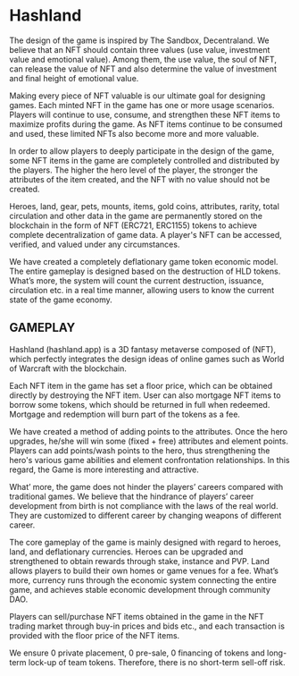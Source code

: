 # Hashland
The design of the game is inspired by The Sandbox, Decentraland. We believe that an NFT should contain three values (use value, investment value and emotional value). Among them, the use value, the soul of NFT, can release the value of NFT and also determine the value of investment and final height of emotional value.

Making every piece of NFT valuable is our ultimate goal for designing games. Each minted NFT in the game has one or more usage scenarios. Players will continue to use, consume, and strengthen these NFT items to maximize profits during the game. As NFT items continue to be consumed and used, these limited NFTs also become more and more valuable.

In order to allow players to deeply participate in the design of the game, some NFT items in the game are completely controlled and distributed by the players. The higher the hero level of the player, the stronger the attributes of the item created, and the NFT with no value should not be created.

Heroes, land, gear, pets, mounts, items, gold coins, attributes, rarity, total circulation and other data in the game are permanently stored on the blockchain in the form of NFT (ERC721, ERC1155) tokens to achieve complete decentralization of game data. A player's NFT can be accessed, verified, and valued under any circumstances.

We have created a completely deflationary game token economic model. The entire gameplay is designed based on the destruction of HLD tokens. What’s more, the system will count the current destruction, issuance, circulation etc. in a real time manner, allowing users to know the current state of the game economy. 

## GAMEPLAY

Hashland (hashland.app) is a 3D fantasy metaverse composed of (NFT), which perfectly integrates the design ideas of online games such as World of Warcraft with the blockchain.

Each NFT item in the game has set a floor price, which can be obtained directly by destroying the NFT item. User can also mortgage NFT items to borrow some tokens, which should be returned in full when redeemed. Mortgage and redemption will burn part of the tokens as a fee.

We have created a method of adding points to the attributes. Once the hero upgrades, he/she will win some (fixed + free) attributes and element points. Players can add points/wash points to the hero, thus strengthening the hero's various game abilities and element confrontation relationships. In this regard, the Game is more interesting and attractive. 

What’ more, the game does not hinder the players’ careers compared with traditional games. We believe that the hindrance of players’ career development from birth is not compliance with the laws of the real world. They are customized to different career by changing weapons of different career.

The core gameplay of the game is mainly designed with regard to heroes, land, and deflationary currencies. Heroes can be upgraded and strengthened to obtain rewards through stake, instance and PVP. Land allows players to build their own homes or game venues for a fee. What’s more, currency runs through the economic system connecting the entire game, and achieves stable economic development through community DAO.

Players can sell/purchase NFT items obtained in the game in the NFT trading market through buy-in prices and bids etc., and each transaction is provided with the floor price of the NFT items.

We ensure 0 private placement, 0 pre-sale, 0 financing of tokens and long-term lock-up of team tokens. Therefore, there is no short-term sell-off risk.
